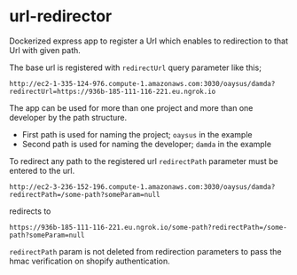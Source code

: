 # url-redirector

Dockerized express app to register a Url which enables to redirection to that Url with given path.

The base url is registered with `redirectUrl` query parameter like this;

`http://ec2-1-335-124-976.compute-1.amazonaws.com:3030/oaysus/damda?redirectUrl=https://936b-185-111-116-221.eu.ngrok.io`

The app can be used for more than one project and more than one developer by the path structure.

- First path is used for naming the project; `oaysus` in the example
- Second path is used for naming the developer; `damda` in the example

To redirect any path to the registered url `redirectPath` parameter must be entered to the url.

`http://ec2-3-236-152-196.compute-1.amazonaws.com:3030/oaysus/damda?redirectPath=/some-path?someParam=null`

redirects to 

`https://936b-185-111-116-221.eu.ngrok.io/some-path?redirectPath=/some-path?someParam=null`

`redirectPath` param is not deleted from redirection parameters to pass the hmac verification on shopify authentication.
